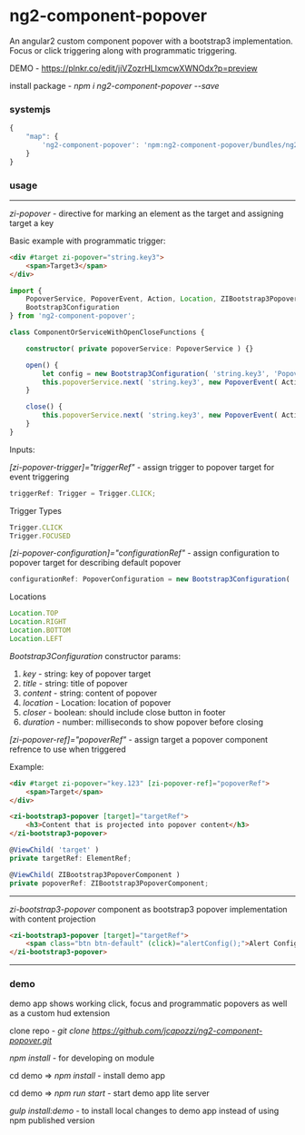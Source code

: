 ng2-component-popover
=========

An angular2 custom component popover with a bootstrap3 implementation.  Focus or click triggering along with programmatic triggering.

DEMO - https://plnkr.co/edit/jiVZozrHLIxmcwXWNOdx?p=preview

install package - *npm i ng2-component-popover --save*

### systemjs

```javascript
{
	"map": {
		'ng2-component-popover': 'npm:ng2-component-popover/bundles/ng2-component-popover.umd.js'
	}
}
```
### usage

---

*zi-popover* - directive for marking an element as the target and assigning target a key

Basic example with programmatic trigger:

```html
<div #target zi-popover="string.key3">
	<span>Target3</span>
</div>
```

```typescript
import {
	PopoverService, PopoverEvent, Action, Location, ZIBootstrap3PopoverComponent,
	Bootstrap3Configuration
} from 'ng2-component-popover';

class ComponentOrServiceWithOpenCloseFunctions {

	constructor( private popoverService: PopoverService ) {}

	open() {
		let config = new Bootstrap3Configuration( 'string.key3', 'Popover Title', "Some content", Location.RIGHT, true, 5000 );
		this.popoverService.next( 'string.key3', new PopoverEvent( Action.OPEN, ZIBootstrap3PopoverComponent, config ) );
	}

	close() {
		this.popoverService.next( 'string.key3', new PopoverEvent( Action.CLOSE ) );
	}
}
```

Inputs:

*[zi-popover-trigger]="triggerRef"* - assign trigger to popover target for event triggering

```typescript
triggerRef: Trigger = Trigger.CLICK;
```

Trigger Types
```typescript
Trigger.CLICK
Trigger.FOCUSED
```

*[zi-popover-configuration]="configurationRef"* - assign configuration to popover target for describing default popover

```typescript
configurationRef: PopoverConfiguration = new Bootstrap3Configuration( 'string.key3', 'Popover Title', "Popover content string", Location.LEFT, false, 5000 );
```
Locations
```typescript
Location.TOP
Location.RIGHT
Location.BOTTOM
Location.LEFT
```

*Bootstrap3Configuration* constructor params:

1.  *key* - string: key of popover target
2.  *title* - string: title of popover
3.  *content* - string: content of popover
4.  *location* - Location: location of popover
5.  *closer* - boolean: should include close button in footer
6.  *duration* - number: milliseconds to show popover before closing

*[zi-popover-ref]="popoverRef"* - assign target a popover component refrence to use when triggered

Example:

```html
<div #target zi-popover="key.123" [zi-popover-ref]="popoverRef">
	<span>Target</span>
</div>

<zi-bootstrap3-popover [target]="targetRef">
	<h3>Content that is projected into popover content</h3>
</zi-bootstrap3-popover>
```

```typescript
@ViewChild( 'target' )
private targetRef: ElementRef;

@ViewChild( ZIBootstrap3PopoverComponent )
private popoverRef: ZIBootstrap3PopoverComponent;
```
  
---

*zi-bootstrap3-popover* component as bootstrap3 popover implementation with content projection

```html
<zi-bootstrap3-popover [target]="targetRef">
	<span class="btn btn-default" (click)="alertConfig();">Alert Config</span>
</zi-bootstrap3-popover>
```
---

### demo

demo app shows working click, focus and programmatic popovers as well as a custom hud extension

clone repo - *git clone https://github.com/jcapozzi/ng2-component-popover.git*

*npm install* - for developing on module

cd demo => *npm install* - install demo app

cd demo => *npm run start* - start demo app lite server

*gulp install:demo* - to install local changes to demo app instead of using npm published version

